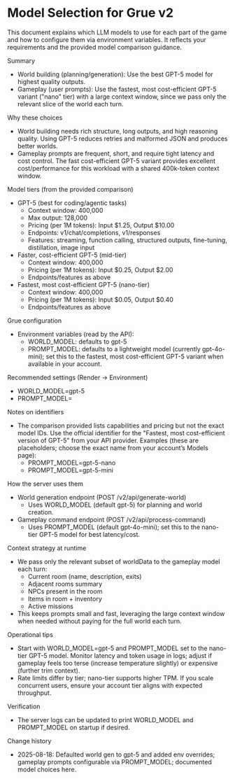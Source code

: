# Model Selection for Grue v2

This document explains which LLM models to use for each part of the game and how to configure them via environment variables. It reflects your requirements and the provided model comparison guidance.

Summary
- World building (planning/generation): Use the best GPT-5 model for highest quality outputs.
- Gameplay (user prompts): Use the fastest, most cost-efficient GPT-5 variant ("nano" tier) with a large context window, since we pass only the relevant slice of the world each turn.

Why these choices
- World building needs rich structure, long outputs, and high reasoning quality. Using GPT-5 reduces retries and malformed JSON and produces better worlds.
- Gameplay prompts are frequent, short, and require tight latency and cost control. The fast cost-efficient GPT-5 variant provides excellent cost/performance for this workload with a shared 400k-token context window.

Model tiers (from the provided comparison)
- GPT-5 (best for coding/agentic tasks)
  - Context window: 400,000
  - Max output: 128,000
  - Pricing (per 1M tokens): Input $1.25, Output $10.00
  - Endpoints: v1/chat/completions, v1/responses
  - Features: streaming, function calling, structured outputs, fine-tuning, distillation, image input
- Faster, cost-efficient GPT-5 (mid-tier)
  - Context window: 400,000
  - Pricing (per 1M tokens): Input $0.25, Output $2.00
  - Endpoints/features as above
- Fastest, most cost-efficient GPT-5 (nano-tier)
  - Context window: 400,000
  - Pricing (per 1M tokens): Input $0.05, Output $0.40
  - Endpoints/features as above

Grue configuration
- Environment variables (read by the API):
  - WORLD_MODEL: defaults to gpt-5
  - PROMPT_MODEL: defaults to a lightweight model (currently gpt-4o-mini); set this to the fastest, most cost-efficient GPT-5 variant when available in your account.

Recommended settings (Render → Environment)
- WORLD_MODEL=gpt-5
- PROMPT_MODEL=<fastest GPT-5 cost-efficient model identifier>

Notes on identifiers
- The comparison provided lists capabilities and pricing but not the exact model IDs. Use the official identifier for the "Fastest, most cost-efficient version of GPT-5" from your API provider. Examples (these are placeholders; choose the exact name from your account’s Models page):
  - PROMPT_MODEL=gpt-5-nano
  - PROMPT_MODEL=gpt-5-mini

How the server uses them
- World generation endpoint (POST /v2/api/generate-world)
  - Uses WORLD_MODEL (default gpt-5) for planning and world creation.
- Gameplay command endpoint (POST /v2/api/process-command)
  - Uses PROMPT_MODEL (default gpt-4o-mini); set this to the nano-tier GPT-5 model for best latency/cost.

Context strategy at runtime
- We pass only the relevant subset of worldData to the gameplay model each turn:
  - Current room (name, description, exits)
  - Adjacent rooms summary
  - NPCs present in the room
  - Items in room + inventory
  - Active missions
- This keeps prompts small and fast, leveraging the large context window when needed without paying for the full world each turn.

Operational tips
- Start with WORLD_MODEL=gpt-5 and PROMPT_MODEL set to the nano-tier GPT-5 model. Monitor latency and token usage in logs; adjust if gameplay feels too terse (increase temperature slightly) or expensive (further trim context).
- Rate limits differ by tier; nano-tier supports higher TPM. If you scale concurrent users, ensure your account tier aligns with expected throughput.

Verification
- The server logs can be updated to print WORLD_MODEL and PROMPT_MODEL on startup if desired.

Change history
- 2025-08-18: Defaulted world gen to gpt-5 and added env overrides; gameplay prompts configurable via PROMPT_MODEL; documented model choices here.

